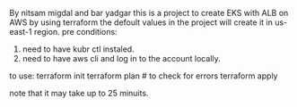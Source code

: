 By nitsam migdal and bar yadgar
this is a project to create  EKS with ALB on AWS by using terraform
the defoult values  in the project will create it  in us-east-1 region.
pre conditions:
1. need to have kubr ctl instaled.
2. need to have aws cli and  log in to the account locally.

to use:
terraform init
terraform plan # to check for errors
terraform apply

note that it may take up to 25 minuits.

